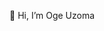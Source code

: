 👋 Hi, I’m Oge Uzoma

<!--
🚀 Data Analyst | Python • SQL • Tableau • Power BI | Remote-Ready | Data Storyteller

Passionate about turning data chaos into clarity. Whether it's cleaning thousands of records, building dashboards that deliver insights at a glance, or digging deep into trends that drive strategy—I'm all about data that makes a difference.

🔭 Currently working on a series of mini-projects analyzing business performance, customer behavior, and market trends using Python and SQL
🌱 Sharpening my expertise in advanced statistical modeling and data engineering best practices.
👯 Excited to collaborate on open-source or freelance projects that need data cleaning, analysis, or dashboard development
📫 You can reach me via email at ogeuzoma@hotmail.com or connect with me on LinkedIn at https://www.linkedin.com/in/ogediniru-uzoma/
⚡ Fun fact: I once cleaned 50,000+ rows of chaotic customer data—and loved every minute of it.
-->

